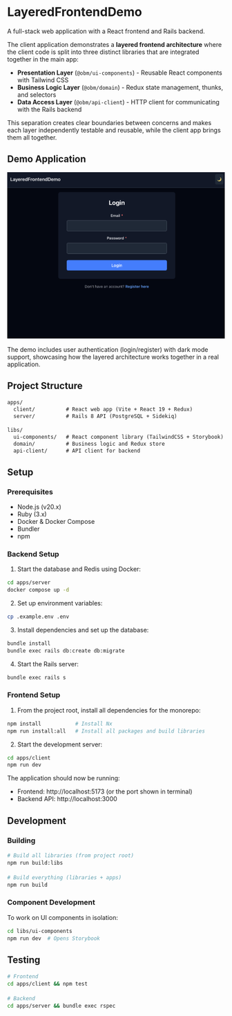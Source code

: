 # LayeredFrontendDemo

A full-stack web application with a React frontend and Rails backend.

The client application demonstrates a **layered frontend architecture** where the client code is split into three distinct libraries that are integrated together in the main app:
- **Presentation Layer** (`@obm/ui-components`) - Reusable React components with Tailwind CSS
- **Business Logic Layer** (`@obm/domain`) - Redux state management, thunks, and selectors
- **Data Access Layer** (`@obm/api-client`) - HTTP client for communicating with the Rails backend

This separation creates clear boundaries between concerns and makes each layer independently testable and reusable, while the client app brings them all together.

## Demo Application

![Application Screenshot](ui.png)

The demo includes user authentication (login/register) with dark mode support, showcasing how the layered architecture works together in a real application.

## Project Structure

```
apps/
  client/          # React web app (Vite + React 19 + Redux)
  server/          # Rails 8 API (PostgreSQL + Sidekiq)

libs/
  ui-components/   # React component library (TailwindCSS + Storybook)
  domain/          # Business logic and Redux store
  api-client/      # API client for backend
```

## Setup

### Prerequisites
- Node.js (v20.x)
- Ruby (3.x)
- Docker & Docker Compose
- Bundler
- npm

### Backend Setup

1. Start the database and Redis using Docker:
```bash
cd apps/server
docker compose up -d
```

2. Set up environment variables:
```bash
cp .example.env .env
```

3. Install dependencies and set up the database:
```bash
bundle install
bundle exec rails db:create db:migrate
```

4. Start the Rails server:
```bash
bundle exec rails s
```

### Frontend Setup

1. From the project root, install all dependencies for the monorepo:
```bash
npm install           # Install Nx
npm run install:all   # Install all packages and build libraries
```

2. Start the development server:
```bash
cd apps/client
npm run dev
```

The application should now be running:
- Frontend: http://localhost:5173 (or the port shown in terminal)
- Backend API: http://localhost:3000

## Development

### Building

```bash
# Build all libraries (from project root)
npm run build:libs

# Build everything (libraries + apps)
npm run build
```

### Component Development

To work on UI components in isolation:
```bash
cd libs/ui-components
npm run dev  # Opens Storybook
```

## Testing

```bash
# Frontend
cd apps/client && npm test

# Backend
cd apps/server && bundle exec rspec
```

